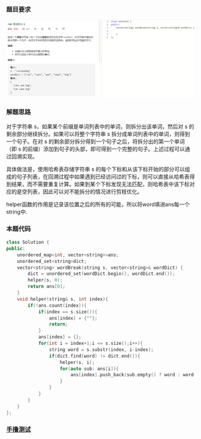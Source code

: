 ### 题目要求

![](./pic/140.png)

### 解题思路

对于字符串 s，如果某个前缀是单词列表中的单词，则拆分出该单词，然后对 s 的剩余部分继续拆分。如果可以将整个字符串 s 拆分成单词列表中的单词，则得到一个句子。在对 s 的剩余部分拆分得到一个句子之后，将拆分出的第一个单词（即 s 的前缀）添加到句子的头部，即可得到一个完整的句子。上述过程可以通过回溯实现。

具体做法是，使用哈希表存储字符串 s 的每个下标和从该下标开始的部分可以组成的句子列表，在回溯过程中如果遇到已经访问过的下标，则可以直接从哈希表得到结果，而不需要重复计算。如果到某个下标发现无法匹配，则哈希表中该下标对应的是空列表，因此可以对不能拆分的情况进行剪枝优化。

helper函数的作用是记录该位置之后的所有的可能，所以将word填进ans每一个string中.

### 本题代码

```c++
class Solution {
public:
    unordered_map<int, vector<string>>ans;
    unordered_set<string>dict;
    vector<string> wordBreak(string s, vector<string>& wordDict) {
        dict = unordered_set(wordDict.begin(), wordDict.end());
        helper(s, 0);
        return ans[0];
    }
    void helper(string& s, int index){
        if(!ans.count(index)){
            if(index == s.size()){
                ans[index] = {""};
                return;
            }
            ans[index] = {};
            for(int i = index+1;i <= s.size();i++){
                string word = s.substr(index, i-index);
                if(dict.find(word) != dict.end()){
                    helper(s, i);
                    for(auto sub: ans[i]){
                        ans[index].push_back(sub.empty() ? word : word + " " + sub);
                    }
                }
            }
        }
    }
};
```

### [手撸测试](https://leetcode-cn.com/problems/word-break-ii/)  

